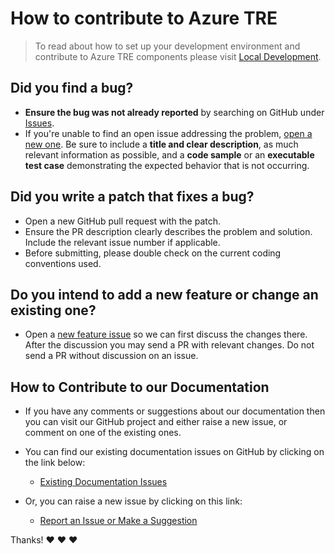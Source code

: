 # How to contribute to Azure TRE
> To read about how to set up your development environment and contribute to Azure TRE components please visit [Local Development](../using-tre/local-development/local-development/).

## Did you find a bug?

* **Ensure the bug was not already reported** by searching on GitHub under [Issues](https://github.com/microsoft/AzureTRE/issues).
* If you're unable to find an open issue addressing the problem, [open a new one](https://github.com/microsoft/AzureTRE/issues/new?assignees=&labels=bug&template=bug_report.md&title=%5BBUG%5D). Be sure to include a **title and clear description**, as much relevant information as possible, and a **code sample** or an **executable test case** demonstrating the expected behavior that is not occurring.

## Did you write a patch that fixes a bug?

* Open a new GitHub pull request with the patch.
* Ensure the PR description clearly describes the problem and solution. Include the relevant issue number if applicable.
* Before submitting, please double check on the current coding conventions used.

## Do you intend to add a new feature or change an existing one?

* Open a [new feature issue](https://github.com/microsoft/AzureTRE/issues/new?assignees=&labels=feature&template=feature_request.md&title=) so we can first discuss the changes there. After the discussion you may send a PR with relevant changes. Do not send a PR without discussion on an issue.

## How to Contribute to our Documentation

* If you have any comments or suggestions about our documentation then you can visit our GitHub project and either raise a new issue, or comment on one of the existing ones.

* You can find our existing documentation issues on GitHub by clicking on the link below:

  * [Existing Documentation Issues](https://github.com/microsoft/AzureTRE/issues?q=is%3Aissue+is%3Aopen+label%3Adocumentation)

* Or, you can raise a new issue by clicking on this link:

  * [Report an Issue or Make a Suggestion](https://github.com/microsoft/AzureTRE/issues/new/choose)

Thanks! :heart: :heart: :heart:
